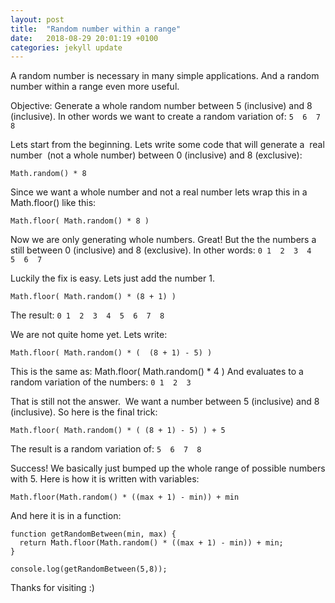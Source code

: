 ```yaml
---
layout: post
title:  "Random number within a range"
date:   2018-08-29 20:01:19 +0100
categories: jekyll update
---
```

A random number is necessary in many simple applications. And a random number within a range even more useful.

Objective: Generate a whole random number between 5 (inclusive) and 8 (inclusive). In other words we want to create a random variation of: ```5  6  7  8 ```

Lets start from the beginning. Lets write some code that will generate a  real number  (not a whole number) between 0 (inclusive) and 8 (exclusive):
```
Math.random() * 8
```
Since we want a whole number and not a real number lets wrap this in a Math.floor() like this:
```
Math.floor( Math.random() * 8 )
```
Now we are only generating whole numbers. Great! But the the numbers a still between 0 (inclusive) and 8 (exclusive). In other words: ```0 1  2  3  4  5  6  7 ```

Luckily the fix is easy. Lets just add the number 1.
```
Math.floor( Math.random() * (8 + 1) )
```
The result: ```0 1  2  3  4  5  6  7  8 ```

We are not quite home yet. Lets write:
```
Math.floor( Math.random() * (  (8 + 1) - 5) )
```
This is the same as: Math.floor( Math.random() * 4 )
And evaluates to a random variation of the numbers: ```0 1  2  3```

That is still not the answer.  We want a number between 5 (inclusive) and 8 (inclusive). So here is the final trick:
```
Math.floor( Math.random() * ( (8 + 1) - 5) ) + 5
```
The result is a random variation of: ```5  6  7  8 ```

Success! We basically just bumped up the whole range of possible numbers with 5. Here is how it is written with variables:
```
Math.floor(Math.random() * ((max + 1) - min)) + min
```

And here it is in a function:
```
function getRandomBetween(min, max) {
  return Math.floor(Math.random() * ((max + 1) - min)) + min;
}

console.log(getRandomBetween(5,8));
```
Thanks for visiting :)